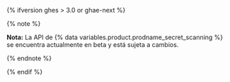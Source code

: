 {% ifversion ghes > 3.0 or ghae-next %}

{% note %}

**Nota:** La API de {% data variables.product.prodname_secret_scanning %} se encuentra actualmente en beta y está sujeta a cambios.

{% endnote %}

{% endif %}
